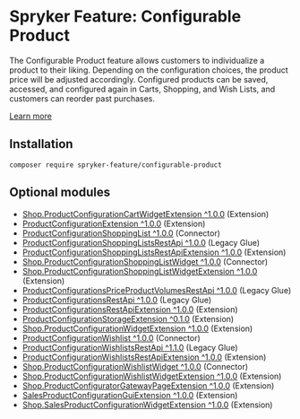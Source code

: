 # Spryker Feature: Configurable Product

The Configurable Product feature allows customers to individualize a product to their liking. Depending on the configuration choices, the product price will be adjusted accordingly. Configured products can be saved, accessed, and configured again in Carts, Shopping, and Wish Lists, and customers can reorder past purchases.

[Learn more](https://docs.spryker.com/docs/pbc/all/product-information-management/202307.0/base-shop/feature-overviews/configurable-product-feature-overview/configurable-product-feature-overview.html)

## Installation

```
composer require spryker-feature/configurable-product
```

## Optional modules
- [Shop.ProductConfigurationCartWidgetExtension ^1.0.0](https://github.com/spryker-shop/product-configuration-cart-widget-extension) (Extension)
- [ProductConfigurationExtension ^1.0.0](https://github.com/spryker/product-configuration-extension) (Extension)
- [ProductConfigurationShoppingList ^1.0.0](https://github.com/spryker/product-configuration-shopping-list) (Connector)
- [ProductConfigurationShoppingListsRestApi ^1.0.0](https://github.com/spryker/product-configuration-shopping-lists-rest-api) (Legacy Glue)
- [ProductConfigurationShoppingListsRestApiExtension ^1.0.0](https://github.com/spryker/product-configuration-shopping-lists-rest-api-extension) (Extension)
- [Shop.ProductConfigurationShoppingListWidget ^1.0.0](https://github.com/spryker-shop/product-configuration-shopping-list-widget) (Connector)
- [Shop.ProductConfigurationShoppingListWidgetExtension ^1.0.0](https://github.com/spryker-shop/product-configuration-shopping-list-widget-extension) (Extension)
- [ProductConfigurationsPriceProductVolumesRestApi ^1.0.0](https://github.com/spryker/product-configurations-price-product-volumes-rest-api) (Legacy Glue)
- [ProductConfigurationsRestApi ^1.0.0](https://github.com/spryker/product-configurations-rest-api) (Legacy Glue)
- [ProductConfigurationsRestApiExtension ^1.0.0](https://github.com/spryker/product-configurations-rest-api-extension) (Extension)
- [ProductConfigurationStorageExtension ^0.1.0](https://github.com/spryker/product-configuration-storage-extension) (Extension)
- [Shop.ProductConfigurationWidgetExtension ^1.0.0](https://github.com/spryker-shop/product-configuration-widget-extension) (Extension)
- [ProductConfigurationWishlist ^1.0.0](https://github.com/spryker/product-configuration-wishlist) (Connector)
- [ProductConfigurationWishlistsRestApi ^1.1.0](https://github.com/spryker/product-configuration-wishlists-rest-api) (Legacy Glue)
- [ProductConfigurationWishlistsRestApiExtension ^1.0.0](https://github.com/spryker/product-configuration-wishlists-rest-api-extension) (Extension)
- [Shop.ProductConfigurationWishlistWidget ^1.0.0](https://github.com/spryker-shop/product-configuration-wishlist-widget) (Connector)
- [Shop.ProductConfigurationWishlistWidgetExtension ^1.0.0](https://github.com/spryker-shop/product-configuration-wishlist-widget-extension) (Extension)
- [Shop.ProductConfiguratorGatewayPageExtension ^1.0.0](https://github.com/spryker-shop/product-configurator-gateway-page-extension) (Extension)
- [SalesProductConfigurationGuiExtension ^1.0.0](https://github.com/spryker/sales-product-configuration-gui-extension) (Extension)
- [Shop.SalesProductConfigurationWidgetExtension ^1.0.0](https://github.com/spryker-shop/sales-product-configuration-widget-extension) (Extension)

